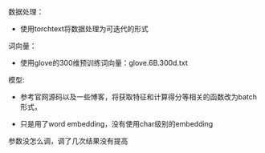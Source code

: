 数据处理：

- 使用torchtext将数据处理为可迭代的形式

词向量：

- 使用glove的300维预训练词向量：glove.6B.300d.txt

模型:

- 参考官网源码以及一些博客，将获取特征和计算得分等相关的函数改为batch形式，

- 只是用了word embedding，没有使用char级别的embedding

参数没怎么调，调了几次结果没有提高

